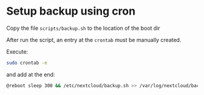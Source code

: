# Setup backup using cron

Copy the file `scripts/backup.sh` to the location of the boot dir

After run the script, an entry at the `crontab` must be manually created.

Execute:

```sh
sudo crontab -e
```

and add at the end:

```sh
@reboot sleep 300 && /etc/nextcloud/backup.sh >> /var/log/nextcloud/backup_$(date +\%Y\%m\%d\%H\%M).log 2>&1
```